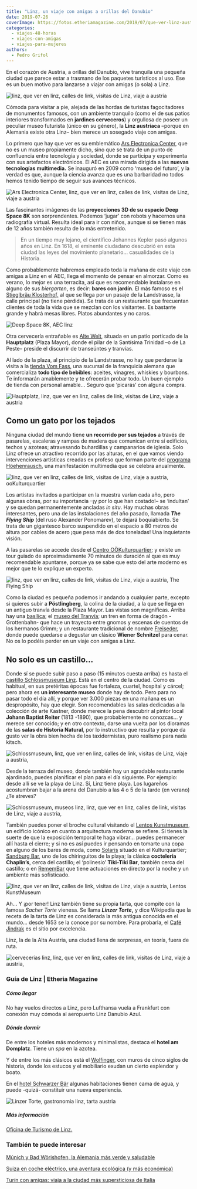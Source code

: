 ```yaml
---
title: "Linz, un viaje con amigas a orillas del Danubio"
date: 2019-07-26
coverImage: https://fotos.etheriamagazine.com/2019/07/que-ver-linz-austria-mujer.jpg
categories: 
  - viajes-48-horas
  - viajes-con-amigas
  - viajes-para-mujeres
authors: 
  - Pedro Grifol
---
```


En el corazón de Austria, a orillas del Danubio, vive tranquila una pequeña ciudad que parece estar a trasmano de los paquetes turísticos al uso. Ese es un buen motivo para lanzarse a viajar con amigas (o sola) a Linz.

![linz, que ver en linz, calles de link, visitas de Linz, viaje a austria](https://fotos.etheriamagazine.com/2019/07/que-ver-linz-austria-mujer.jpg "Linz, una ciudad donde disfrutar de calma. ©P.Grifol")

Cómoda para visitar a pie, alejada de las hordas de turistas fagocitadores de monumentos 
famosos, con un ambiente tranquilo (como el de sus patios interiores transformados en 
**jardines cerveceros**) y orgullosa de poseer un peculiar museo futurista (único en su 
género), la **Linz austríaca** –porque en Alemania existe otra Linz– bien merece un 
sosegado viaje con amigas. 

Lo primero que hay que ver es su emblemático [Ars Electronica Center](http://aec.at), 
que no es un museo propiamente dicho, sino que se trata de un punto de confluencia entre 
tecnología y sociedad, donde se participa y experimenta con sus artefactos electrónicos. 
El AEC es una mirada dirigida a las **nuevas tecnologías multimedia.** Se inauguró en 
2009 como ‘museo del futuro’, y la verdad es que, aunque la ciencia avanza que es una 
barbaridad no todos hemos tenido tiempo de seguir sus avances técnicos. 

![Ars Electronica Center, linz, que ver en linz, calles de link, visitas de Linz, viaje a austria](https://fotos.etheriamagazine.com/2019/07/que-ver-linz-austria-Ars-Electronica-Center.jpg "Ars Electronica Center. © Pedro Grifol")

Las fascinantes imágenes de las **proyecciones 3D de su espacio Deep Space 8K** son 
sorprendentes. Podemos ‘jugar’ con robots y hacernos una radiografía virtual. Resulta 
ideal para ir con niños, aunque si se tienen más de 12 años también resulta de lo más 
entretenido. 

> En un tiempo muy lejano, el científico Johannes Kepler pasó algunos años en Linz. En 
> 1618, el eminente ciudadano descubrió en esta ciudad las leyes del movimiento 
> planetario… casualidades de la Historia. 

Como probablemente habremos empleado toda la mañana de este viaje con amigas a Linz en 
el AEC, llega el momento de pensar en almorzar. Como es verano, lo mejor es una 
terracita, así que es recomendable instalarse en alguno de sus _biergarten_, es decir: 
**bares con jardín**. El más famoso es el [Stieglbräu 
Klosterhof,](http://klosterhof-linz.at) al que se llega por un pasaje de la Landstrasse, 
la calle principal (no tiene pérdida). Se trata de un restaurante que frecuentan 
clientes de toda la vida que se mezclan con los visitantes. Es bastante grande y habrá 
mesas libres. Platos abundantes y no caros. 

![Deep Space 8K, AEC linz](https://fotos.etheriamagazine.com/2019/07/que-ver-linz-Deep-Space-8K-proyección-3D.jpg "Deep Space 8K proyección 3D, del AEC. © Pedro Grifol")

Otra cervecería entrañable es [Alte Welt](http://altewelt.at), situada en un patio 
porticado de la **Hauptplatz** (Plaza Mayor), donde el pilar de la Santísima Trinidad –o 
de La Peste– preside el discurrir de transeúntes y tranvías. 

Al lado de la plaza, al principio de la Landstrasse, no hay que perderse la visita a la [tienda 
Vom Fass](http://vomfass.com), una sucursal de la franquicia alemana que comercializa 
**todo tipo de bebibles**: aceites, vinagres, whiskies y bourbons. Te informarán 
amablemente y te ofrecerán probar todo. Un buen ejemplo de tienda con personal amable… 
Seguro que ’picarás’ con alguna compra. 

![Hauptplatz, linz, que ver en linz, calles de link, visitas de Linz, viaje a austria](https://fotos.etheriamagazine.com/2019/07/que-ver-linz-austria-hauptplatz.jpg "Pilar de la Santísima Trinidad en la Hauptplatz. © Pedro Grifol")

## Como un gato por los tejados

Ninguna ciudad del mundo tiene **un recorrido por sus tejados** a través de pasarelas, 
escaleras y rampas de madera que comunican entre sí edificios, techos y azoteas; 
atravesando buhardillas y campanarios de iglesia. Solo Linz ofrece un atractivo 
recorrido por las alturas, en el que vamos viendo intervenciones artísticas creadas ex 
profeso que forman parte del [programa Höehenrausch](http://www.hoehenrausch.at/), una 
manifestación multimedia que se celebra anualmente. 

![linz, que ver en linz, calles de link, visitas de Linz, viaje a austria, ooKulturquartier](https://fotos.etheriamagazine.com/2019/07/que-ver-linz-austria-OoKulturquartier.jpg "Tejados de Linz desde el OÖKulturquartier. © Pedro Grifol")

Los artistas invitados a participar en la muestra varían cada año, pero algunas obras, 
por su importancia –¡y por lo que han costado!– se ‘indultan’ y se quedan 
permanentemente ancladas _in situ_. Hay muchas obras interesantes, pero una de las 
instalaciones del año pasado, llamada **_The Flying Ship_** (del ruso Alexander 
Ponomarev), te dejará boquiabierto. Se trata de un gigantesco barco suspendido en el 
espacio a 80 metros de altura por cables de acero ¡que pesa más de dos toneladas! Una 
inquietante visión. 

A las pasarelas se accede desde el [Centro 
OÖKulturquartier](http://ooekulturquartier.at); y existe un tour guiado de 
aproximadamente 70 minutos de duración al que es muy recomendable apuntarse, porque ya 
se sabe que esto del arte moderno es mejor que te lo explique un experto. 

![linz, que ver en linz, calles de link, visitas de Linz, viaje a austria, The Flying Ship](https://fotos.etheriamagazine.com/2019/07/que-ver-linz-austria-Flying-Ship-Ponomarev.jpg "'The Flying Ship', obra de Alexander Ponomarev. © Pedro Grifol")

Como la ciudad es pequeña podemos ir andando a cualquier parte, excepto si quieres subir 
a **Pöstlingberg**, la colina de la ciudad, a la que se llega en un antiguo tranvía 
desde la Plaza Mayor. Las vistas son magníficas. Arriba hay una [basílica](https://www.dioezese-linz.at/linz-poestlingberg); 
el [museo del Tranvía](http://linzag.at); un tren en forma de dragón -Grottenbahn- que 
hace un trayecto entre gnomos y escenas de cuentos de los hermanos Grimm; y un 
restaurante tradicional de nombre [Freiseder](http://www.freiseder.at), donde puede 
quedarse a degustar un clásico **Wiener Schnitzel** para cenar. No os lo podéis perder 
en un viaje con amigas a Linz. 

## No solo es un castillo…

Donde sí se puede subir paso a paso (15 minutos cuesta arriba) es hasta el [castillo 
Schlossmuseum 
Linz](http://www.landesmuseum.at/en/visitor-information/schlossmuseum-linz.html). Está 
en el centro de la ciudad. Como es habitual, en sus pretéritas épocas fue fortaleza, 
cuartel, hospital y cárcel; pero ahora es **un interesante museo** donde hay de todo. 
Pero para no pasar todo el día allí, y porque ver 3.000 piezas en una mañana es un 
despropósito, hay que elegir. Son recomendables las salas dedicadas a la colección de 
arte Kastner, donde merece la pena descubrir al pintor local **Johann Baptist Reiter** 
(1813 -1890), que probablemente no conozcas… y merece ser conocido; y en otro contexto, 
darse una vuelta por los dioramas de las **salas de Historia Natural**, por lo 
instructivo que resulta y porque da gusto ver la obra bien hecha de los taxidermistas, 
puro realismo para nada kitsch. 

![Schlossmuseum, linz, que ver en linz, calles de link, visitas de Linz, viaje a austria,](https://fotos.etheriamagazine.com/2019/07/que-ver-Linz-Schlossmuseum.jpg "Vista de Linz desde el Schlossmuseum. © Pedro Grifol")

Desde la terraza del museo, donde también hay un agradable restaurante ajardinado, 
puedes planificar el plan para el día siguiente. Por ejemplo: desde allí se ve la playa 
de Linz. Sí, Linz tiene playa. Los lugareños acostumbran bajar a la arena del Danubio a 
las 4 o 5 de la tarde (en verano) ¿Te atreves? 

![Schlossmuseum, museos linz, linz, que ver en linz, calles de link, visitas de Linz, viaje a austria,](https://fotos.etheriamagazine.com/2019/07/que-ver-linz-sala-historia-Schlossmuseum.jpg "Sala de Historia Natural del Schlossmuseum. © Pedro Grifol")

También puedes poner el broche cultural visitando el [Lentos 
Kunstmuseum](http://lentos.at), un edificio icónico en cuanto a arquitectura moderna se 
refiere. Si tienes la suerte de que la exposición temporal te haga vibrar… puedes 
permanecer allí hasta el cierre; y si no es así puedes ir pensando en tomarte una copa 
en alguno de los bares de moda, como [Solaris](http://solarisbar.at) situado en el 
Kulturquartier; [Sandburg Bar](http://diesandburg.at), uno de los chiringuitos de la 
playa; la clásica **coctelería Chaplin’s**, cerca del castillo; el ‘polinesio’ 
**Tiki-Tiki Bar**, también cerca del castillo; o en [RememBar](http://remembar.at) que 
tiene actuaciones en directo por la noche y un ambiente más sofisticado. 

![linz, que ver en linz, calles de link, visitas de Linz, viaje a austria, Lentos KunstMuseum](https://fotos.etheriamagazine.com/2019/07/que-ver-linz-austria-Lentos-KunstMuseum.jpg "Lentos KunstMuseum. © Pedro Grifol")

Ah... Y ¡por tener! Linz también tiene su propia tarta, que compite con la famosa 
_Sacher Torte_ vienesa. Se llama **_Linzer Torte_,** y dice Wikipedia que la receta de 
la tarta de Linz es considerada la más antigua conocida en el mundo… desde 1653 se la 
conoce por su nombre. Para probarla, el [Café Jindrak](http://jindrak.at) es el sitio 
por excelencia. 

Linz, la de la Alta Austria, una ciudad llena de sorpresas, en teoría, fuera de ruta. 

![cervecerias linz, linz, que ver en linz, calles de link, visitas de Linz, viaje a austria,](https://fotos.etheriamagazine.com/2019/07/que-ver-linz-austria-cervecerias.jpg "Cervecería Stieglbrau Beer Garden, TIKI-TIKI Bar, RememBar y Alte Welt Cervecería. ©PGrifol")

### Guía de Linz | Etheria Magazine

##### Cómo llegar

No hay vuelos directos a Linz, pero Lufthansa vuela a Frankfurt con conexión muy cómoda 
al aeropuerto Linz Danubio Azul. 

##### Dónde dormir

De entre los hoteles más modernos y minimalistas, destaca el **hotel am Domplatz**. 
Tiene un _spa_ en la azotea. 

Y de entre los más clásicos está el [Wolfinger](http://hotelwolfinger.at), con muros de 
cinco siglos de historia, donde los estucos y el mobiliario exudan un cierto esplendor y 
boato. 

En el [hotel Schwarzer Bär](http://linz-hotel.com) algunas habitaciones tienen cama de 
agua, y puede -quizá- constituir una nueva experiencia. 

![Linzer Torte, gastronomia linz, tarta austria](https://fotos.etheriamagazine.com/2019/07/que-ver-linz-austria-Linzer-Torte.jpg "Linzer Torte. © Pedro Grifol")

##### Más información

[Oficina de Turismo de Linz.](http://linztourismus.at) 

### También te puede interesar

[Múnich y Bad Wörishofen, la Alemania más verde y 
saludable](https://etheriamagazine.com/2021/08/04/munich-y-bad-worishofen-la-alemania-mas-verde-y-saludable/) 

[Suiza en coche eléctrico, una aventura ecológica (y más 
económica)](https://etheriamagazine.com/2021/02/10/ruta-en-coche-electrico-por-suiza/) 

[Turín con amigas: viaja a la ciudad más supersticiosa de 
Italia](https://etheriamagazine.com/2021/07/16/que-ver-en-turin-en-un-viaje-con-amigas/)
